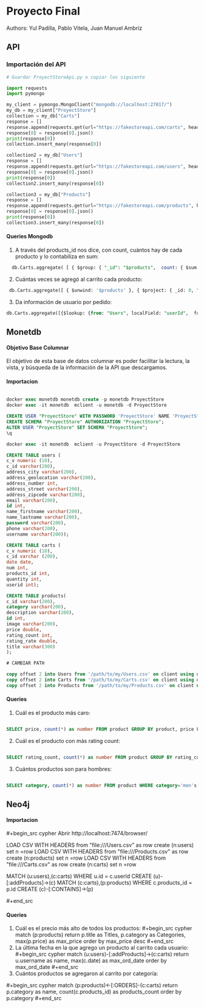 # Proyecto Final

Authors: Yul Padilla, Pablo Vitela, Juan Manuel Ambriz


## API

### Importación del API

```python
# Guardar ProyectStoreApi.py o copiar los siguiente 

import requests
import pymongo

my_client = pymongo.MongoClient("mongodb://localhost:27017/")
my_db = my_client["ProyectStore"]
collection = my_db["Carts"]
response = []
response.append(requests.get(url="https://fakestoreapi.com/carts", headers={'User-Agent':'Custom'}))
response[0] = response[0].json()
print(response[0])
collection.insert_many(response[0])

collection2 = my_db["Users"]
response = []
response.append(requests.get(url="https://fakestoreapi.com/users", headers={'User-Agent':'Custom'}))
response[0] = response[0].json()
print(response[0])
collection2.insert_many(response[0])

collection3 = my_db["Products"]
response = []
response.append(requests.get(url="https://fakestoreapi.com/products", headers={'User-Agent':'Custom'}))
response[0] = response[0].json()
print(response[0])
collection3.insert_many(response[0])

```
#### Queries Mongodb
1) A través del products_id nos dice, con count, cuántos hay de cada producto y lo contabiliza en sum:
```SQL
  db.Carts.aggregate( [ { $group: { "_id": "$products",  count: { $sum:1 } } }]);

```
2) Cuántas veces se agregó al carrito cada producto:
```SQL
 db.Carts.aggregate([ { $unwind: '$products' }, { $project: { _id: 0, "products.productId": 1, 'products.quantity': 1 } }, { $group: { _id: "$products" } }]);

```
3) Da información de usuario por pedido:

```SQL
db.Carts.aggregate([{$lookup: {from: "Users", localField: "userId",  foreignField: "id", as: "UserInfo"}} ])
```

## Monetdb
#### Objetivo Base Columnar
El objetivo de esta base de datos columnar es poder facilitar la lectura, la vista, y búsqueda de la información de la API que descargamos.

#### Importacion

```SQL

docker exec monetdb monetdb create -p monetdb ProyectStore
docker exec -it monetdb  mclient -u monetdb -d ProyectStore

CREATE USER "ProyectStore" WITH PASSWORD 'ProyectStore' NAME 'ProyectStore' SCHEMA "sys";
CREATE SCHEMA "ProyectStore" AUTHORIZATION "ProyectStore";
ALTER USER "ProyectStore" SET SCHEMA "ProyectStore";
\q

docker exec -it monetdb  mclient -u ProyectStore -d ProyectStore

CREATE TABLE users (
c_v numeric (10),
c_id varchar(200),
address_city varchar(200),
address_geolocation varchar(200),
address_number int,
address_street varchar(200),
address_zipcode varchar(200),
email varchar(200),
id int,
name_firstname varchar(200),
name_lastname varchar(200),
password varchar(200),
phone varchar(200),
username varchar(200));

CREATE TABLE carts (
c_v numeric (10), 
c_id varchar (200), 
date date, 
num int, 
products_id int,
quantity int, 
userid int);

CREATE TABLE products(
c_id varchar(200),
category varchar(200),
description varchar(200),
id int,
image varchar(200),
price double,
rating_count int,
rating_rate double,
title varchar(300)
);

# CAMBIAR PATH

copy offset 2 into Users from '/path/to/my/Users.csv' on client using delimiters ',',E'\n',E'\"' null as ' ';
copy offset 2 into Carts from '/path/to/my/Carts.csv' on client using delimiters ',',E'\n',E'\"' null as ' ';
copy offset 2 into Products from '/path/to/my/Products.csv' on client using delimiters ',',E'\n',E'\"' null as ' ';
```
#### Queries

1) Cuál es el producto más caro:

```SQL

SELECT price, count(*) as number FROM product GROUP BY product, price LIMIT 10;


```

2) Cuál es el producto con más rating count:
```SQL

SELECT rating_count, count(*) as number FROM product GROUP BY rating_count LIMIT 10;
```

3) Cuántos productos son para hombres:

```SQL

SELECT category, count(*) as number FROM product WHERE category='men's clothing' GROUP BY category;

```

## Neo4j

#### Importacion
#+begin_src cypher
Abrir http://localhost:7474/browser/

LOAD CSV WITH HEADERS from "file:///Users.csv" as row create (n:users) set n =row 
LOAD CSV WITH HEADERS from "file:///Products.csv" as row create (n:products) set n =row
LOAD CSV WITH HEADERS from "file:///Carts.csv" as row create (n:carts) set n =row 

MATCH (u:users),(c:carts) WHERE u.id = c.userId CREATE (u)-[:addProducts]->(c)
MATCH (c:carts),(p:products) WHERE c.products_id = p.id CREATE (c)-[:CONTAINS]->(p)

#+end_src
#### Queries
1) Cuál es el precio más alto de todos los productos:
#+begin_src cypher
 match (p:products) return p.title as Titles, p.category as Categories, max(p.price) as max_price order by max_price desc
#+end_src
2) La última fecha en la que agrego un producto al carrito cada usuario:
#+begin_src cypher
 match (u:users)-[:addProducts]->(c:carts) return u.username as name, max(c.date) as max_ord_date order by max_ord_date
#+end_src
3) Cuántos productos se agregaron al carrito por categoría:

#+begin_src cypher
 match (p:products)<-[:ORDERS]-(c:carts) return p.category as name, count(c.products_id) as products_count order by p.category
#+end_src

